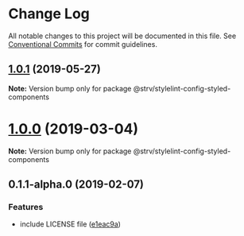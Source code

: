 # Change Log

All notable changes to this project will be documented in this file.
See [Conventional Commits](https://conventionalcommits.org) for commit guidelines.

## [1.0.1](https://github.com/strvcom/code-quality-tools/compare/@strv/stylelint-config-styled-components@1.0.0...@strv/stylelint-config-styled-components@1.0.1) (2019-05-27)

**Note:** Version bump only for package @strv/stylelint-config-styled-components





# [1.0.0](https://github.com/strvcom/code-quality-tools/compare/@strv/stylelint-config-styled-components@0.1.1-alpha.0...@strv/stylelint-config-styled-components@1.0.0) (2019-03-04)

**Note:** Version bump only for package @strv/stylelint-config-styled-components





## 0.1.1-alpha.0 (2019-02-07)


### Features

* include LICENSE file ([e1eac9a](https://github.com/strvcom/code-quality-tools/commit/e1eac9a))
